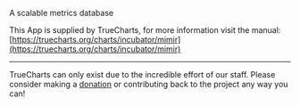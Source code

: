 A scalable metrics database

This App is supplied by TrueCharts, for more information visit the manual: [https://truecharts.org/charts/incubator/mimir](https://truecharts.org/charts/incubator/mimir)

---

TrueCharts can only exist due to the incredible effort of our staff.
Please consider making a [donation](https://truecharts.org/sponsor) or contributing back to the project any way you can!
